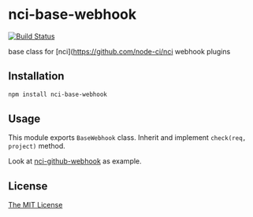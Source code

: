 # nci-base-webhook
[![Build Status](https://travis-ci.org/fleg/nci-base-webhook.svg?branch=master)](https://travis-ci.org/fleg/nci-base-webhook)

base class for [nci](https://github.com/node-ci/nci webhook plugins


## Installation

```sh
npm install nci-base-webhook
```

## Usage

This module exports `BaseWebhook` class. Inherit and implement `check(req, project)` method.

Look at [nci-github-webhook](https://github.com/fleg/nci-shields) as example.

## License

[The MIT License](https://raw.githubusercontent.com/fleg/nci-base-webhook/master/LICENSE)
